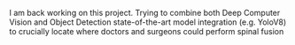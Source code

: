 I am back working on this project. Trying to combine both Deep Computer Vision and Object Detection state-of-the-art model integration (e.g. YoloV8) to crucially locate where doctors and surgeons could perform spinal fusion
